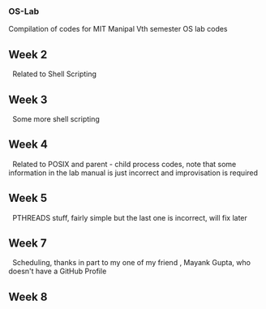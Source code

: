 ### OS-Lab
Compilation of codes for MIT Manipal Vth semester OS lab codes
&nbsp;

## Week 2
&nbsp;
Related to Shell Scripting
&nbsp;
## Week 3
&nbsp;
Some more shell scripting
&nbsp;
## Week 4
&nbsp;
Related to POSIX and parent - child process codes, note that some information in the lab manual is just incorrect and improvisation is required
&nbsp;
## Week 5
&nbsp;
PTHREADS stuff, fairly simple but the last one is incorrect, will fix later
## Week 7
&nbsp;
Scheduling, thanks in part to my one of my friend , Mayank Gupta, who doesn't have a GitHub Profile
## Week 8
&nbsp;
